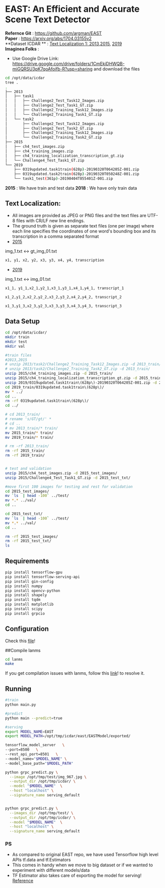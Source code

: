 # EAST: An Efficient and Accurate Scene Text Detector

**Refernce Git** : https://github.com/argman/EAST  
**Paper** : https://arxiv.org/abs/1704.03155v2   
**Dataset ICDAR ** : [Text Localization 1: 2013](http://rrc.cvc.uab.es/?ch=2&com=downloads),[2015](http://rrc.cvc.uab.es/?ch=4&com=introduction), [2019](http://rrc.cvc.uab.es/?ch=13)  
**Imaginea Folks** :   

- Use Google Drive Link: https://drive.google.com/drive/folders/1CmEkiDHWQB-miGQRSU3pK7qoAfoifb-R?usp=sharing and download the  files

```sh
cd /opt/data/icdar
tree .
.
├── 2013
│   ├── task1
│   │   ├── Challenge2_Test_Task12_Images.zip
│   │   ├── Challenge2_Test_Task1_GT.zip
│   │   ├── Challenge2_Training_Task12_Images.zip
│   │   └── Challenge2_Training_Task1_GT.zip
│   └── task2
│       ├── Challenge2_Test_Task12_Images.zip
│       ├── Challenge2_Test_Task2_GT.zip
│       ├── Challenge2_Training_Task12_Images.zip
│       └── Challenge2_Training_Task2_GT.zip
├── 2015
│   ├── ch4_test_images.zip
│   ├── ch4_training_images.zip
│   ├── ch4_training_localization_transcription_gt.zip
│   └── Challenge4_Test_Task1_GT.zip
└── 2019
    ├── 0319updated.task1train(628p)-20190320T064205Z-001.zip
    ├── 0319updated.task2train(628p)-20190320T050248Z-001.zip
    └── task1_test(361p)-20190404T055401Z-001.zip
```

**2015** : We have train and test data
**2018** : We have only train data

## Text Localization:
- All images are provided as JPEG or PNG files and the text files are UTF-8 files with CR/LF new line endings.
- The ground truth is given as separate text files (one per image) where each line specifies the coordinates of one word's bounding box and its transcription in a comma separated format 
- [2015](http://rrc.cvc.uab.es/?ch=4&com=tasks)

img_1.txt <-> gt_img_01.txt

```sh
x1, y1, x2, y2, x3, y3, x4, y4, transcription
```

- [2019](http://rrc.cvc.uab.es/?ch=13&com=tasks)

img_1.txt <-> img_01.txt

```sh
x1_1, y1_1,x2_1,y2_1,x3_1,y3_1,x4_1,y4_1, transcript_1

x1_2,y1_2,x2_2,y2_2,x3_2,y3_2,x4_2,y4_2, transcript_2

x1_3,y1_3,x2_3,y2_3,x3_3,y3_3,x4_3,y4_3, transcript_3
```

## Data Setup

```sh
cd /opt/data/icdar/
mkdir train
mkdir test
mkdir val

#train files
#2013,2015
# unzip 2013/task2/Challenge2_Training_Task12_Images.zip -d 2013_train/
# unzip 2013/task2/Challenge2_Training_Task2_GT.zip -d 2013_train/
unzip 2015/ch4_training_images.zip -d 2015_train/
unzip 2015/ch4_training_localization_transcription_gt.zip -d 2015_train/
unzip 2019/0319updated.task1train\(628p\)-20190320T064205Z-001.zip -d 2019_train/
cd 2019_train/0319updated.task1train\(628p\)/
mv * ../
cd ..
rm -rf 0319updated.task1train\(628p\)/
cd ../

# cd 2013_train/
# rename 's/GT/gt/' *
# cd ..
# mv 2013_train/* train/
mv 2015_train/* train/
mv 2019_train/* train/

# rm -rf 2013_train/
rm -rf 2015_train/
rm -rf 2019_train/


# test and validation
unzip 2015/ch4_test_images.zip -d 2015_test_images/
unzip 2015/Challenge4_Test_Task1_GT.zip -d 2015_test_txt/

#move first 100 images for testing and rest for validation
cd 2015_test_images/
mv `ls  | head -100` ../test/
mv *.* ../val/
cd ..

cd 2015_test_txt/
mv `ls  | head -100` ../test/
mv *.* ../val/
cd ..

rm -rf 2015_test_images/
rm -rf 2015_test_txt/
ls
```

## Requirements

```sh
pip install tensorflow-gpu
pip install tensorflow-serving-api
pip install gin-config
pip install numpy
pip install opencv-python
pip install shapely
pip install tqdm
pip install matplotlib
pip install scipy
pip install grpcio
```

## Configuration

Check this [file](config.gin)!

##Compile lanms

```sh
cd lanms
make
```
If you get compilation issues with lanms, follow this [link](https://github.com/argman/EAST/issues/156#issuecomment-404166990)! to resolve it.

## Running

```sh
#train
python main.py

#predict
python main --predict=true

#serving
export MODEL_NAME=EAST
export MODEL_PATH=/opt/tmp/icdar/east/EASTModel/exported/

tensorflow_model_server   \
--port=8500   \
--rest_api_port=8501   \
--model_name="$MODEL_NAME" \
--model_base_path="$MODEL_PATH"

python grpc_predict.py \
  --image /opt/tmp/test/img_967.jpg \
  --output_dir /opt/tmp/icdar/ \
  --model "$MODEL_NAME"  \
  --host "localhost" \
  --signature_name serving_default


python grpc_predict.py \
  --images_dir /opt/tmp/test/ \
  --output_dir /opt/tmp/icdar/ \
  --model "$MODEL_NAME"  \
  --host "localhost" \
  --signature_name serving_default 
```

### PS

- As compared to original EAST repo, we have used Tensorflow high level APIs tf.data and tf.Estimators
- This comes in handy when we move to big dataset or if we wanted to experiment with different models/data
- TF Estimator also takes care of exporting the model for serving! [Reference](https://medium.com/@yuu.ishikawa/serving-pre-modeled-and-custom-tensorflow-estimator-with-tensorflow-serving-12833b4be421)
